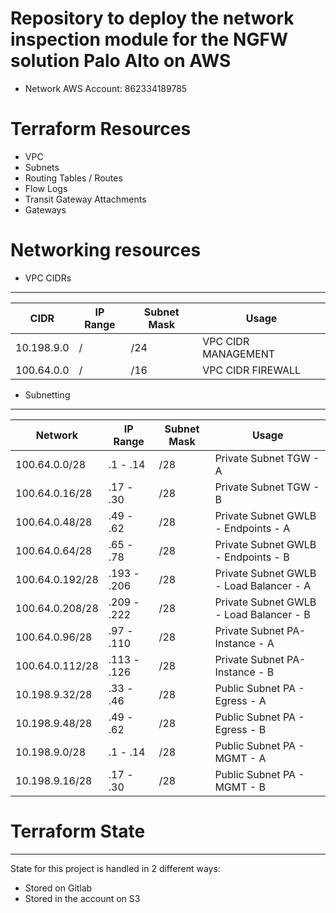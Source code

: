 # Repository to deploy the network inspection module for the NGFW solution Palo Alto on AWS
- Network AWS Account: 862334189785

# Terraform Resources
- VPC
- Subnets
- Routing Tables / Routes
- Flow Logs
- Transit Gateway Attachments
- Gateways

# Networking resources

- VPC CIDRs
------------
|     CIDR         | IP Range   | Subnet Mask  |       Usage         |
|------------------|------------|--------------|---------------------|
|  10.198.9.0      |     /      |    /24       | VPC CIDR MANAGEMENT |
|  100.64.0.0      |     /      |    /16       | VPC CIDR FIREWALL   |

- Subnetting
-------------

|     Network       | IP Range    | Subnet Mask |                   Usage                 |
|-------------------|-------------|-------------|-----------------------------------------|
|  100.64.0.0/28    | .1 - .14    |     /28     | Private Subnet TGW - A                  |
|  100.64.0.16/28   | .17 - .30   |     /28     | Private Subnet TGW - B                  |
|  100.64.0.48/28   | .49 - .62   |     /28     | Private Subnet GWLB - Endpoints - A     |
|  100.64.0.64/28   | .65 - .78   |     /28     | Private Subnet GWLB - Endpoints - B     |
|  100.64.0.192/28  | .193 - .206 |     /28     | Private Subnet GWLB - Load Balancer - A |
|  100.64.0.208/28  | .209 - .222 |     /28     | Private Subnet GWLB - Load Balancer - B |
|  100.64.0.96/28   | .97 - .110  |     /28     | Private Subnet PA-Instance - A          |
|  100.64.0.112/28  | .113 - .126 |     /28     | Private Subnet PA-Instance - B          |
|  10.198.9.32/28   | .33 - .46   |     /28     | Public Subnet PA - Egress - A           |
|  10.198.9.48/28   | .49 - .62   |     /28     | Public Subnet PA - Egress - B           |
|  10.198.9.0/28    | .1 - .14    |     /28     | Public Subnet PA - MGMT - A             |
|  10.198.9.16/28   | .17 - .30   |     /28     | Public Subnet PA - MGMT - B             |

#                Terraform State
---------------------------------------------
State for this project is handled in 2 different ways:

- Stored on Gitlab
- Stored in the account on S3